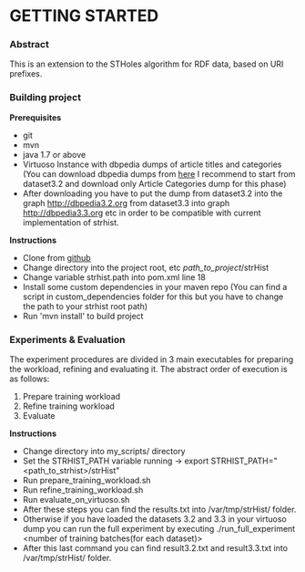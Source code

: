 GETTING STARTED
=======

### Abstract

This is an extension to the STHoles algorithm for RDF data, based on URI prefixes.

### Building project

**Prerequisites**

* git
* mvn
* java 1.7 or above
* Virtuoso Instance with dbpedia dumps of article titles and categories
	(You can download dbpedia dumps from [here](http://wiki.dbpedia.org/develop/datasets "Dbpedia Downloads") I recommend to start from dataset3.2 and download only Article Categories dump for this phase)
* After downloading you have to put the dump from dataset3.2 into the graph <http://dbpedia3.2.org> from dataset3.3 into graph <http://dbpedia3.3.org> etc in order to be compatible with current implementation of strhist.

**Instructions**

* Clone from [github](https://github.com/lefteriskat/strHist.git)
* Change directory into the project root, etc *path_to_project*/strHist
* Change variable strhist.path into pom.xml line 18
* Install some custom dependencies in your maven repo 
	(You can find a script in custom_dependencies folder for this but you have to change
	the path to your strhist root path)
* Run 'mvn install' to build project


### Experiments & Evaluation

The experiment procedures are divided in 3 main executables for preparing the workload, refining and evaluating it. The abstract order of execution is as follows:

1. Prepare training workload
2. Refine training workload
3. Evaluate

**Instructions**

* Change directory into my_scripts/ directory
* Set the STRHIST_PATH variable running -> export STRHIST_PATH="<path_to_strhist>/strHist"
* Run prepare_training_workload.sh <number of training batches> <number of queries in each batch> <dbpedia version to run the batch> 
* Run refine_training_workload.sh <number of training batches> <dbpedia version of the batch>
* Run evaluate_on_virtuoso.sh <number of queries to be evaluated> <dbpedia version to run and evaluate the queries>
* After these steps you can find the results<version>.txt into /var/tmp/strHist/ folder.
* Otherwise if you have loaded the datasets 3.2 and 3.3 in your virtuoso dump you can run the full experiment by executing
	./run_full_experiment <number of training batches(for each dataset)> <number of queries in each batch> <number of queries to evaluate>
* After this last command you can find result3.2.txt and result3.3.txt into /var/tmp/strHist/ folder.